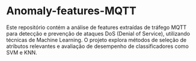 # Anomaly-features-MQTT
Este repositório contém a análise de features extraídas de tráfego MQTT para detecção e prevenção de ataques DoS (Denial of Service), utilizando técnicas de Machine Learning. O projeto explora métodos de seleção de atributos relevantes e avaliação de desempenho de classificadores como SVM e KNN.

